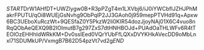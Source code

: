 $START$DrW1AHfDT+UWZlygw0B+R3pPZgT4m1LXVbj6/iJ0iYWCbflJZHJPhMakrFPUTU/qOi8WUEjGsNvhg9ObPqlP2JJ3GAoh0j959mepPTVHd91q+Apxw6BC3UEboXuRczWt+9QESfaZ0Y5PkzW2li0KIR54dozJjoyNAj01X6C4vuo8nRqQObAeQEXQ9B2IOImutB7g297ZxS7dtHNHBOJd+PUAdOaTHLWFv6R4tTEOlOzEHHhIdWRkKM+Dv0ssIEed0VQrYUbFfLQXxDVYKHkAVecDD9oMbLnxl71SDUMkUP/VxmgB7B62D54pzVt7vd2g$END$